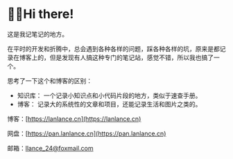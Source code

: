 # 🙌🏻Hi there!

这是我记笔记的地方。

在平时的开发和折腾中，总会遇到各种各样的问题，踩各种各样的坑，原来是都记录在博客上的，但是发现有人搞这种专门的笔记站，感觉不错，所以我也搞了一个。

思考了一下这个和博客的区别：

* 知识库： 一个记录小知识点和小代码片段的地方，类似于速查手册。
* 博客： 记录大的系统性的文章和项目，还能记录生活和图片之类的。

博客：[https://lanlance.cn](https://lanlance.cn)

网盘：[https://pan.lanlance.cn](https://pan.lanlance.cn)

邮箱：[llance\_24@foxmail.com](https://app.gitbook.com/u/rxG6ZGtjspQLYTTgJnWA4U8GVOF2)

